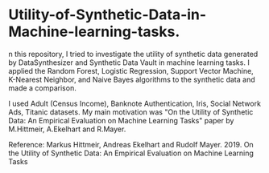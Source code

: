 # Utility-of-Synthetic-Data-in-Machine-learning-tasks.

n this repository, I tried to investigate the utility of synthetic data generated by DataSynthesizer and Synthetic Data Vault in machine learning tasks. I applied the Random Forest, Logistic Regression, Support Vector Machine, K-Nearest Neighbor, and Naive Bayes algorithms to the synthetic data and made a comparison. 

I used Adult (Census Income), Banknote Authentication, Iris, Social Network Ads, Titanic datasets. My main motivation was "On the Utility of Synthetic Data: An Empirical Evaluation on Machine Learning Tasks" paper by M.Hittmeir, A.Ekelhart and R.Mayer.




Reference: Markus Hittmeir, Andreas Ekelhart and Rudolf Mayer. 2019. On the Utility of Synthetic Data: An Empirical Evaluation on Machine Learning Tasks
